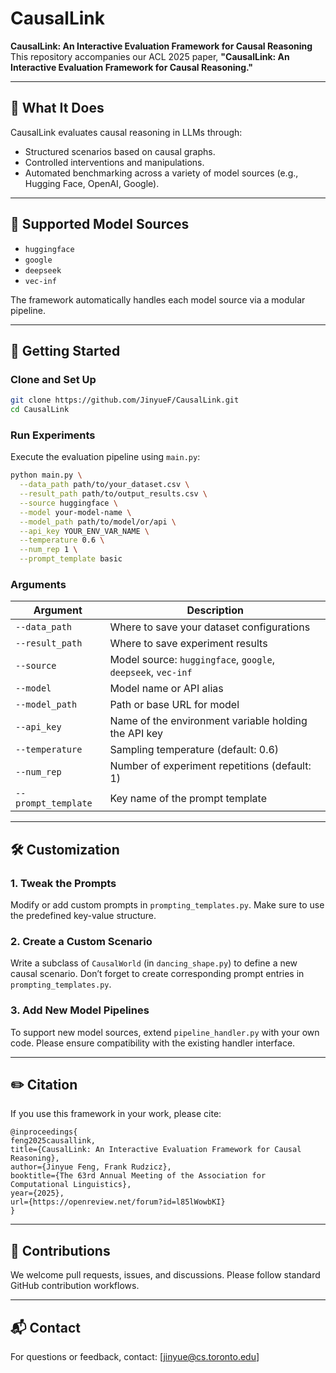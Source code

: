 # CausalLink

**CausalLink: An Interactive Evaluation Framework for Causal Reasoning**
This repository accompanies our ACL 2025 paper, **"CausalLink: An Interactive Evaluation Framework for Causal Reasoning."**

---

## 🧠 What It Does

CausalLink evaluates causal reasoning in LLMs through:

* Structured scenarios based on causal graphs.
* Controlled interventions and manipulations.
* Automated benchmarking across a variety of model sources (e.g., Hugging Face, OpenAI, Google).

---

## 🔧 Supported Model Sources

* `huggingface`
* `google`
* `deepseek`
* `vec-inf`

The framework automatically handles each model source via a modular pipeline.

---

## 🚀 Getting Started

### Clone and Set Up

```bash
git clone https://github.com/JinyueF/CausalLink.git
cd CausalLink
```

### Run Experiments

Execute the evaluation pipeline using `main.py`:

```bash
python main.py \
  --data_path path/to/your_dataset.csv \
  --result_path path/to/output_results.csv \
  --source huggingface \
  --model your-model-name \
  --model_path path/to/model/or/api \
  --api_key YOUR_ENV_VAR_NAME \
  --temperature 0.6 \
  --num_rep 1 \
  --prompt_template basic
```

### Arguments

| Argument            | Description                                                  |
| ------------------- | ------------------------------------------------------------ |
| `--data_path`       | Where to save your dataset configurations                                   |
| `--result_path`     | Where to save experiment results                                        |
| `--source`          | Model source: `huggingface`, `google`, `deepseek`, `vec-inf` |
| `--model`           | Model name or API alias                                      |
| `--model_path`      | Path or base URL for model                                   |
| `--api_key`         | Name of the environment variable holding the API key         |
| `--temperature`     | Sampling temperature (default: 0.6)                          |
| `--num_rep`         | Number of experiment repetitions (default: 1)                |
| `--prompt_template` | Key name of the prompt template                 |

---

## 🛠️ Customization

### 1. Tweak the Prompts

Modify or add custom prompts in `prompting_templates.py`. Make sure to use the predefined key-value structure.

### 2. Create a Custom Scenario

Write a subclass of `CausalWorld` (in `dancing_shape.py`) to define a new causal scenario. Don’t forget to create corresponding prompt entries in `prompting_templates.py`.

### 3. Add New Model Pipelines

To support new model sources, extend `pipeline_handler.py` with your own code. Please ensure compatibility with the existing handler interface.

---

## ✏️ Citation

If you use this framework in your work, please cite:

```
@inproceedings{
feng2025causallink,
title={CausalLink: An Interactive Evaluation Framework for Causal Reasoning},
author={Jinyue Feng, Frank Rudzicz},
booktitle={The 63rd Annual Meeting of the Association for Computational Linguistics},
year={2025},
url={https://openreview.net/forum?id=l85lWowbKI}
}
```

---

## 🤝 Contributions

We welcome pull requests, issues, and discussions. Please follow standard GitHub contribution workflows.

---

## 📬 Contact

For questions or feedback, contact: \[[jinyue@cs.toronto.edu](mailto:jinyue@cs.toronto.edu)]
